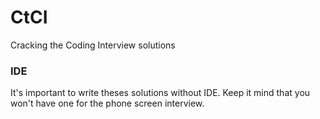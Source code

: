 # CtCI
Cracking the Coding Interview solutions

### IDE
It's important to write theses solutions without IDE. Keep it mind that you won't have one for the phone screen interview.
